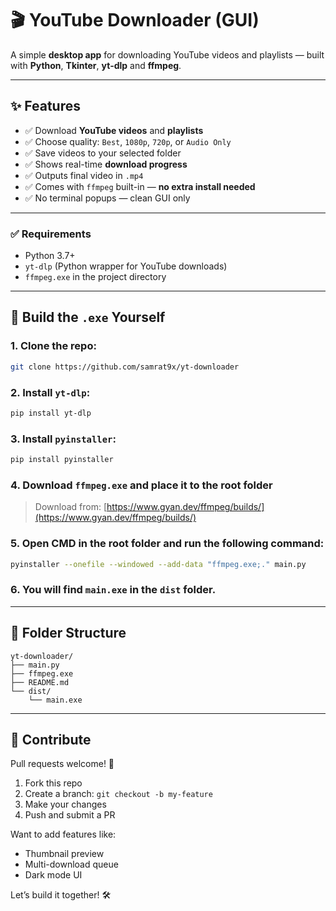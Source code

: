 # 🎬 YouTube Downloader (GUI)

A simple **desktop app** for downloading YouTube videos and playlists — built with **Python**, **Tkinter**, **yt-dlp** and **ffmpeg**.

---

## ✨ Features

- ✅ Download **YouTube videos** and **playlists**
- ✅ Choose quality: `Best`, `1080p`, `720p`, or `Audio Only`
- ✅ Save videos to your selected folder
- ✅ Shows real-time **download progress**
- ✅ Outputs final video in `.mp4`
- ✅ Comes with `ffmpeg` built-in — **no extra install needed**
- ✅ No terminal popups — clean GUI only

---

### ✅ Requirements

- Python 3.7+
- `yt-dlp` (Python wrapper for YouTube downloads)
- `ffmpeg.exe` in the project directory

---

## 🔨 Build the `.exe` Yourself

### 1. Clone the repo:

```bash
git clone https://github.com/samrat9x/yt-downloader
```

### 2. Install `yt-dlp`:

```bash
pip install yt-dlp
```

### 3. Install `pyinstaller`:

```bash
pip install pyinstaller
```

### 4. Download `ffmpeg.exe` and place it to the root folder

> Download from: [https://www.gyan.dev/ffmpeg/builds/](https://www.gyan.dev/ffmpeg/builds/)

### 5. Open CMD in the root folder and run the following command:

```bash
pyinstaller --onefile --windowed --add-data "ffmpeg.exe;." main.py
```

### 6. You will find `main.exe` in the `dist` folder.

---

## 🧱 Folder Structure

```
yt-downloader/
├── main.py
├── ffmpeg.exe
├── README.md
└── dist/
    └── main.exe
```

---

## 🤝 Contribute

Pull requests welcome! 🙌

1. Fork this repo
2. Create a branch: `git checkout -b my-feature`
3. Make your changes
4. Push and submit a PR

Want to add features like:

- Thumbnail preview
- Multi-download queue
- Dark mode UI

Let’s build it together! 🛠️
